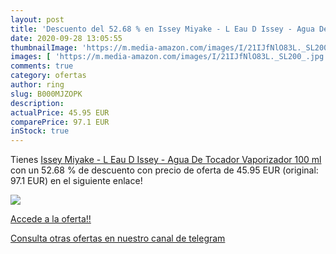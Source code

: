 ```yaml
---
layout: post
title: 'Descuento del 52.68 % en Issey Miyake - L Eau D Issey - Agua De T'
date: 2020-09-28 13:05:55
thumbnailImage: 'https://m.media-amazon.com/images/I/21IJfNlO83L._SL200_.jpg'
images: [ 'https://m.media-amazon.com/images/I/21IJfNlO83L._SL200_.jpg' ]
comments: true
category: ofertas
author: ring
slug: B000MJZOPK
description:
actualPrice: 45.95 EUR
comparePrice: 97.1 EUR
inStock: true
---
```


Tienes [Issey Miyake - L Eau D Issey - Agua De Tocador Vaporizador  100 ml](https://www.amazon.com/dp/B000MJZOPK/?tag=redken08-20) con un 52.68 % de descuento con precio de oferta de 45.95 EUR (original: 97.1 EUR) en el siguiente enlace!

[![](https://m.media-amazon.com/images/I/21IJfNlO83L._SL200_.jpg)](https://www.amazon.com/dp/B000MJZOPK/?tag=redken08-20)

[Accede a la oferta!!](https://www.amazon.com/dp/B000MJZOPK/?tag=redken08-20)

[Consulta otras ofertas en nuestro canal de telegram](https://t.me/s/ofertas25)
